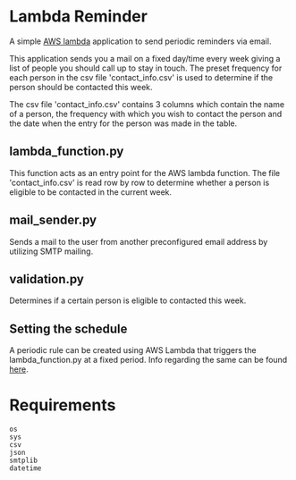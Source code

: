 # Lambda Reminder

A simple [AWS lambda](https://aws.amazon.com/lambda/) application to send periodic reminders via email.

This application sends you a mail on a fixed day/time every week giving a list of people you should call
up to stay in touch. The preset frequency for each person in the csv file 'contact_info.csv' is used to
determine if the person should be contacted this week.

The csv file 'contact_info.csv' contains 3 columns which contain the name of a person, the frequency with which
you wish to contact the person and the date when the entry for the person was made in the table.

## lambda_function.py

This function acts as an entry point for the AWS lambda function. The file 'contact_info.csv' is read row 
by row to determine whether a person is eligible to be contacted in the current week.

## mail_sender.py
Sends a mail to the user from another preconfigured email address by utilizing SMTP mailing.

## validation.py
Determines if a certain person is eligible to contacted this week.

## Setting the schedule
A periodic rule can be created using AWS Lambda that triggers the lambda_function.py at a fixed
period. Info regarding the same can be found [here](https://docs.aws.amazon.com/AmazonCloudWatch/latest/events/RunLambdaSchedule.html).

# Requirements
```
os
sys
csv
json
smtplib
datetime
```

